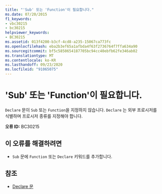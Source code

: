 ```yaml
---
title: "'Sub' 또는 'Function'이 필요합니다."
ms.date: 07/20/2015
f1_keywords:
- vbc30215
- bc30215
helpviewer_keywords:
- BC30215
ms.assetid: 013f4200-b3cf-4cd8-a235-15067ca773fc
ms.openlocfilehash: eba2b3ef65a1afbda4f63f2736764f7ffa634a90
ms.sourcegitcommit: bf5c5850654187705bc94cc40ebfb62fe346ab02
ms.translationtype: MT
ms.contentlocale: ko-KR
ms.lasthandoff: 09/23/2020
ms.locfileid: "91065075"
---
```

# <a name="sub-or-function-expected"></a>'Sub' 또는 'Function'이 필요합니다.

`Declare` 문이 `Sub` 또는 `Function`을 지정하지 않습니다. `Declare` 는 외부 프로시저를 식별하며 프로시저 종류를 지정해야 합니다.  
  
 **오류 ID:** BC30215  
  
## <a name="to-correct-this-error"></a>이 오류를 해결하려면  
  
- `Sub` 문에 `Function` 또는 `Declare` 키워드를 추가합니다.  
  
## <a name="see-also"></a>참조

- [Declare 문](../language-reference/statements/declare-statement.md)
